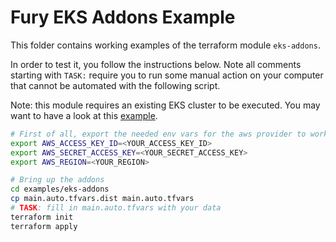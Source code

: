 # Fury EKS Addons Example

This folder contains working examples of the terraform module `eks-addons`.

In order to test it, you follow the instructions below.
Note all comments starting with `TASK:` require you to run some manual action on your computer
that cannot be automated with the following script.

Note: this module requires an existing EKS cluster to be executed.
You may want to have a look at this [example](https://github.com/sighupio/fury-eks-installer/blob/main/examples/README.md).

```bash
# First of all, export the needed env vars for the aws provider to work
export AWS_ACCESS_KEY_ID=<YOUR_ACCESS_KEY_ID>
export AWS_SECRET_ACCESS_KEY=<YOUR_SECRET_ACCESS_KEY>
export AWS_REGION=<YOUR_REGION>

# Bring up the addons
cd examples/eks-addons
cp main.auto.tfvars.dist main.auto.tfvars
# TASK: fill in main.auto.tfvars with your data
terraform init
terraform apply

```
